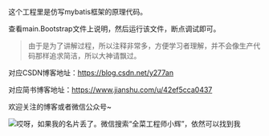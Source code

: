 这个工程里是仿写mybatis框架的原理代码。

查看main.Bootstrap文件上说明，然后运行该文件，断点调试即可。

> 由于是为了讲解过程，所以注释非常多，方便学习者理解，并不会像生产代码那样追求简洁，所以大神请飘过。

对应CSDN博客地址：https://blog.csdn.net/y277an

对应简书博客地址：https://www.jianshu.com/u/42ef5cca0437

欢迎关注的博客或者微信公众号~

![哎呀，如果我的名片丢了。微信搜索“全菜工程师小辉”，依然可以找到我](http://mseddl.gitee.io/photos/always/weixin-public.png)